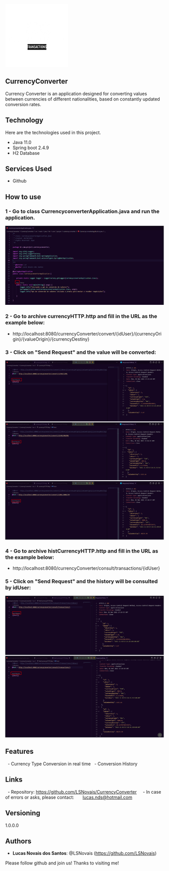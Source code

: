 ![Logo of the project](https://github.com/LSNovais/CurrencyConverter/blob/0380db0c78faf66d8e560a8c4142fda9716be7d9/public/readme_images/Logo.png)

## CurrencyConverter

Currency Converter is an application designed for converting values between currencies of different nationalities, based on constantly updated conversion rates.


## Technology 

Here are the technologies used in this project.

* Java 11.0
* Spring boot 2.4.9
* H2 Database


## Services Used

* Github


## How to use
### 1 - Go to class CurrencyconverterApplication.java and run the application.
![Run Application](https://github.com/LSNovais/CurrencyConverter/blob/cb500fbbb8b5141e81971a5d188f30f2b4b5db42/public/readme_images/Start.png)

### 2 - Go to archive currencyHTTP.http and fill in the URL as the example below:
- http://localhost:8080/currencyConverter/convert/{idUser}/{currencyOrigin}/{valueOrigin}/{currencyDestiny}

### 3 - Click on "Send Request" and the value will be converted:
![Convert_Value](https://github.com/LSNovais/CurrencyConverter/blob/cb500fbbb8b5141e81971a5d188f30f2b4b5db42/public/readme_images/conversao1.png)
![Convert_Value](https://github.com/LSNovais/CurrencyConverter/blob/cb500fbbb8b5141e81971a5d188f30f2b4b5db42/public/readme_images/conversao2.png)
![Convert_Value](https://github.com/LSNovais/CurrencyConverter/blob/cb500fbbb8b5141e81971a5d188f30f2b4b5db42/public/readme_images/conversao3.png)


### 4 - Go to archive histCurrencyHTTP.http and fill in the URL as the example below:
- http://localhost:8080/currencyConverter/consult/transactions/{idUser}

### 5 - Click on "Send Request" and the history will be consulted by idUser:
![Convert_Value](https://github.com/LSNovais/CurrencyConverter/blob/cb500fbbb8b5141e81971a5d188f30f2b4b5db42/public/readme_images/consulta1.png)
![Convert_Value](https://github.com/LSNovais/CurrencyConverter/blob/cb500fbbb8b5141e81971a5d188f30f2b4b5db42/public/readme_images/consulta2.png)






## Features

  - Currency Type Conversion in real time
  - Conversion History


## Links

  - Repository: https://github.com/LSNovais/CurrencyConverter
    - In case of errors or asks, please contact:
      lucas.nds@hotmail.com 



## Versioning

1.0.0.0


## Authors

* **Lucas Novais dos Santos**: @LSNovais (https://github.com/LSNovais)


Please follow github and join us!
Thanks to visiting me!
